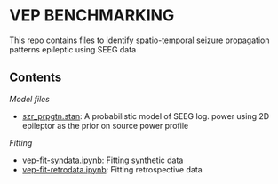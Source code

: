 # VEP BENCHMARKING

This repo contains files to identify spatio-temporal seizure propagation patterns epileptic
using SEEG data

## Contents

_Model files_

- [szr_prpgtn.stan](szr_prpgtn.stan): A probabilistic model of SEEG log. power using 2D epileptor as the prior
  on source power profile

_Fitting_
- [vep-fit-syndata.ipynb](vep-fit-syndata.ipynb): Fitting synthetic data
- [vep-fit-retrodata.ipynb](vep-fit-retrodata.ipynb): Fitting retrospective data
